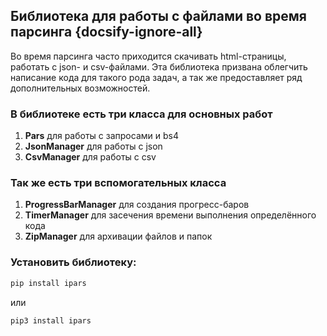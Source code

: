 ## Библиотека для работы с файлами во время парсинга {docsify-ignore-all}

Во время парсинга часто приходится скачивать html-страницы, работать с json- и csv-файлами. Эта библиотека призвана облегчить написание кода для такого рода задач, а так же предоставляет ряд дополнительных возможностей.

### В библиотеке есть три класса для основных работ

1. **Pars** для работы с запросами и bs4
2. **JsonManager** для работы с json
3. **CsvManager** для работы с csv

### Так же есть три вспомогательных класса

1. **ProgressBarManager** для создания прогресс-баров
2. **TimerManager** для засечения времени выполнения определённого кода
3. **ZipManager** для архивации файлов и папок

### Установить библиотеку:

```bash
pip install ipars
```

или

```bash
pip3 install ipars
```
